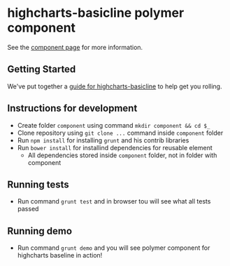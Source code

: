 highcharts-basicline polymer component
======================================

See the [component page](http://CyberLight.github.io/highcharts-basicline) for more information.

## Getting Started

We've put together a [guide for highcharts-basicline](http://www.polymer-project.org/docs/start/reusableelements.html) to help get you rolling.

## Instructions for development
* Create folder `component` using command `mkdir component && cd $_`
* Clone repository using `git clone ...` command inside `component` folder
* Run `npm install` for installing `grunt` and his contrib libraries
* Run `bower install` for installind dependencies for reusable element
  * All dependencies stored inside `component` folder, not in folder with component
  
## Running tests
* Run command `grunt test` and in browser tou will see what all tests passed

## Running demo
* Run command `grunt demo` and you will see polymer component for highcharts baseline in action!

